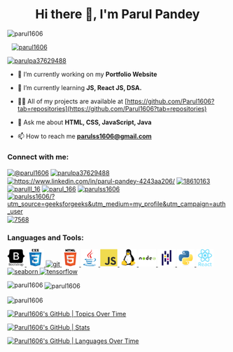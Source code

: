 
<h1 align="center">Hi there 👋, I'm Parul Pandey</h1>
<!--<h3 align="center">Frontend Developer skilled in designing engaging web experiences with JavaScript and CSS, backed by proficiency in Java Data Structures and Algorithms for efficient problem-solving.</h3> -->

<p align="left"> <img src="https://komarev.com/ghpvc/?username=parul1606&label=Profile%20views&color=0e67b6&style=flat" alt="parul1606" /> </p> 

<p align="left"> <a href="https://github.com/ryo-ma/github-profile-trophy" style="margin: 10px;"><img src="https://github-profile-trophy.vercel.app/?username=parul1606" alt="parul1606" /></a> </p> 

<p align="left"> <a href="https://twitter.com/parulpa37629488" target="blank"><img src="https://img.shields.io/twitter/follow/parulpa37629488?logo=twitter&style=for-the-badge" alt="parulpa37629488" /></a> </p>

- 🔭 I’m currently working on my **Portfolio Website**

- 🌱 I’m currently learning **JS, React JS, DSA.**

- 👨‍💻 All of my projects are available at [https://github.com/Parul1606?tab=repositories](https://github.com/Parul1606?tab=repositories)

- 💬 Ask me about **HTML, CSS, JavaScript, Java**

- 📫 How to reach me **parulss1606@gmail.com**

<h3 align="left">Connect with me:</h3>
<p align="left">
<a href="https://codepen.io/Parul1606" target="blank"><img align="center" src="https://raw.githubusercontent.com/rahuldkjain/github-profile-readme-generator/master/src/images/icons/Social/codepen.svg" alt="@parul1606" height="30" width="40" /></a>
<a href="https://twitter.com/parulpa37629488" target="blank"><img align="center" src="https://raw.githubusercontent.com/rahuldkjain/github-profile-readme-generator/master/src/images/icons/Social/twitter.svg" alt="parulpa37629488" height="30" width="40" /></a>
<a href="https://www.linkedin.com/in/parul-pandey-4243aa206/" target="blank"><img align="center" src="https://raw.githubusercontent.com/rahuldkjain/github-profile-readme-generator/master/src/images/icons/Social/linked-in-alt.svg" alt="https://www.linkedin.com/in/parul-pandey-4243aa206/" height="30" width="40" /></a>
<a href="https://stackoverflow.com/users/18610163" target="blank"><img align="center" src="https://raw.githubusercontent.com/rahuldkjain/github-profile-readme-generator/master/src/images/icons/Social/stack-overflow.svg" alt="18610163" height="30" width="40" /></a>
<a href="https://instagram.com/parulll_16" target="blank"><img align="center" src="https://raw.githubusercontent.com/rahuldkjain/github-profile-readme-generator/master/src/images/icons/Social/instagram.svg" alt="parulll_16" height="30" width="40" /></a>
<a href="https://www.codechef.com/users/parul_166" target="blank"><img align="center" src="https://cdn.jsdelivr.net/npm/simple-icons@3.1.0/icons/codechef.svg" alt="parul_166" height="30" width="40" /></a>
<a href="https://www.leetcode.com/parulss1606" target="blank"><img align="center" src="https://raw.githubusercontent.com/rahuldkjain/github-profile-readme-generator/master/src/images/icons/Social/leet-code.svg" alt="parulss1606" height="30" width="40" /></a>
<a href="https://auth.geeksforgeeks.org/user/parulss1606/?utm_source=geeksforgeeks&utm_medium=my_profile&utm_campaign=auth_user" target="blank"><img align="center" src="https://raw.githubusercontent.com/rahuldkjain/github-profile-readme-generator/master/src/images/icons/Social/geeks-for-geeks.svg" alt="parulss1606/?utm_source=geeksforgeeks&utm_medium=my_profile&utm_campaign=auth_user" height="30" width="40" /></a>
<a href="https://discord.gg/#7568" target="blank"><img align="center" src="https://raw.githubusercontent.com/rahuldkjain/github-profile-readme-generator/master/src/images/icons/Social/discord.svg" alt="7568" height="30" width="40" /></a>
</p>

<h3 align="left">Languages and Tools:</h3>
<p align="left"> <a href="https://getbootstrap.com" target="_blank" rel="noreferrer"> <img src="https://raw.githubusercontent.com/devicons/devicon/master/icons/bootstrap/bootstrap-plain-wordmark.svg" alt="bootstrap" width="40" height="40"/> </a> <a href="https://www.w3schools.com/css/" target="_blank" rel="noreferrer"> <img src="https://raw.githubusercontent.com/devicons/devicon/master/icons/css3/css3-original-wordmark.svg" alt="css3" width="40" height="40"/> </a> <a href="https://git-scm.com/" target="_blank" rel="noreferrer"> <img src="https://www.vectorlogo.zone/logos/git-scm/git-scm-icon.svg" alt="git" width="40" height="40"/> </a> <a href="https://www.w3.org/html/" target="_blank" rel="noreferrer"> <img src="https://raw.githubusercontent.com/devicons/devicon/master/icons/html5/html5-original-wordmark.svg" alt="html5" width="40" height="40"/> </a> <a href="https://www.java.com" target="_blank" rel="noreferrer"> <img src="https://raw.githubusercontent.com/devicons/devicon/master/icons/java/java-original.svg" alt="java" width="40" height="40"/> </a> <a href="https://developer.mozilla.org/en-US/docs/Web/JavaScript" target="_blank" rel="noreferrer"> <img src="https://raw.githubusercontent.com/devicons/devicon/master/icons/javascript/javascript-original.svg" alt="javascript" width="40" height="40"/> </a> <a href="https://www.linux.org/" target="_blank" rel="noreferrer"> <img src="https://raw.githubusercontent.com/devicons/devicon/master/icons/linux/linux-original.svg" alt="linux" width="40" height="40"/> </a> <a href="https://nodejs.org" target="_blank" rel="noreferrer"> <img src="https://raw.githubusercontent.com/devicons/devicon/master/icons/nodejs/nodejs-original-wordmark.svg" alt="nodejs" width="40" height="40"/> </a> <a href="https://pandas.pydata.org/" target="_blank" rel="noreferrer"> <img src="https://raw.githubusercontent.com/devicons/devicon/2ae2a900d2f041da66e950e4d48052658d850630/icons/pandas/pandas-original.svg" alt="pandas" width="40" height="40"/> </a> <a href="https://www.python.org" target="_blank" rel="noreferrer"> <img src="https://raw.githubusercontent.com/devicons/devicon/master/icons/python/python-original.svg" alt="python" width="40" height="40"/> </a> <a href="https://reactjs.org/" target="_blank" rel="noreferrer"> <img src="https://raw.githubusercontent.com/devicons/devicon/master/icons/react/react-original-wordmark.svg" alt="react" width="40" height="40"/> </a> <a href="https://seaborn.pydata.org/" target="_blank" rel="noreferrer"> <img src="https://seaborn.pydata.org/_images/logo-mark-lightbg.svg" alt="seaborn" width="40" height="40"/> </a> <a href="https://www.tensorflow.org" target="_blank" rel="noreferrer"> <img src="https://www.vectorlogo.zone/logos/tensorflow/tensorflow-icon.svg" alt="tensorflow" width="40" height="40"/> </a> </p>

<p><img align="left" src="https://github-readme-stats.vercel.app/api/top-langs?username=parul1606&show_icons=true&locale=en&layout=compact" alt="parul1606" /></p>

<p>&nbsp;<img align="center" src="https://github-readme-stats.vercel.app/api?username=parul1606&show_icons=true&locale=en" alt="parul1606" /></p>

<p><img align="center" src="https://github-readme-streak-stats.herokuapp.com/?user=parul1606&" alt="parul1606" /></p>

[![Parul1606's GitHub | Topics Over Time](https://stats.quine.sh/Parul1606/topics-over-time?theme=dark)](https://quine.sh?utm_source=widgets&utm_campaign=Parul1606) 

[![Parul1606's GitHub | Stats](https://stats.quine.sh/Parul1606/github?theme=dark)](https://quine.sh?utm_source=widgets&utm_campaign=Parul1606)

[![Parul1606's GitHub | Languages Over Time](https://stats.quine.sh/Parul1606/languages-over-time?theme=dark)](https://quine.sh?utm_source=widgets&utm_campaign=Parul1606)

<!--
<p align="center"> <img src = "https://user-images.githubusercontent.com/62784060/154093320-99598cbd-cce0-4dda-a9e5-38c947f088d5.jpg" style="margin: 10px; height: 20vh; border-radius: 5rem;" username="coderVivek" alt="codevivek" /></p> -->
<!--
**Parul1606/Parul1606** is a ✨ _special_ ✨ repository because its `README.md` (this file) appears on your GitHub profile.

Here are some ideas to get you started:

- 🔭 I’m currently working on ...
- 🌱 I’m currently learning ...
- 👯 I’m looking to collaborate on ...
- 🤔 I’m looking for help with ...
- 💬 Ask me about ...
- 📫 How to reach me: ...
- 😄 Pronouns: ...
- ⚡ Fun fact: ...
-->
